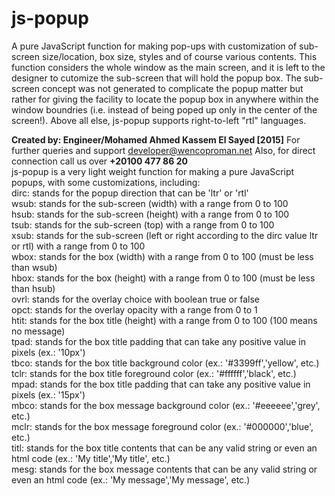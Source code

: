 # js-popup
A pure JavaScript function for making pop-ups with customization of sub-screen size/location, box size, styles and of course various contents. 
This function considers the whole window as the main screen, and it is left to the designer to cutomize the sub-screen that will hold the popup box.
The sub-screen concept was not generated to complicate the popup matter but rather for giving the facility to locate the popup box in anywhere within the window boundries (i.e. instead of being poped up only in the center of the screen!).
Above all else, js-popup supports right-to-left "rtl" languages.

<b>Created by: Engineer/Mohamed Ahmed Kassem El Sayed [2015]</b>
For further queries and support developer@wencoproman.net
Also, for direct connection call us over <b>+20100 477 86 20</b><br>
js-popup is a very light weight function for making a pure
JavaScript popups, with some customizations, including:<br>
dirc: stands for the popup direction that can be 'ltr' or 'rtl'<br>
wsub: stands for the sub-screen (width) with a range from 0 to 100<br>
hsub: stands for the sub-screen (height) with a range from 0 to 100<br>
tsub: stands for the sub-screen (top) with a range from 0 to 100<br>
xsub: stands for the sub-screen (left or right according to the dirc value ltr or rtl) with a range from 0 to 100<br>
wbox: stands for the box (width) with a range from 0 to 100 (must be less than wsub)<br>
hbox: stands for the box (height) with a range from 0 to 100 (must be less than hsub)<br>
ovrl: stands for the overlay choice with boolean true or false<br>
opct: stands for the overlay opacity with a range from 0 to 1<br>
htit: stands for the box title (height) with a range from 0 to 100 (100 means no message)<br>
tpad: stands for the box title padding that can take any positive value in pixels (ex.: '10px')<br>
tbco: stands for the box title background color (ex.: '#3399ff','yellow', etc.)<br>
tclr: stands for the box title foreground color (ex.: '#ffffff','black', etc.)<br>
mpad: stands for the box title padding that can take any positive value in pixels (ex.: '15px')<br>
mbco: stands for the box message background color (ex.: '#eeeeee','grey', etc.)<br>
mclr: stands for the box message foreground color (ex.: '#000000','blue', etc.)<br>
titl: stands for the box title contents that can be any valid string or even an html code (ex.: 'My title','<tag>My title</tag>', etc.)<br>
mesg: stands for the box message contents that can be any valid string or even an html code (ex.: 'My message','<tag>My message</tag>', etc.)<br>

